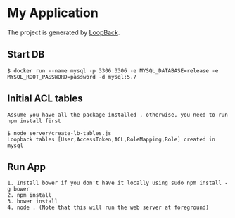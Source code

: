 # My Application

The project is generated by [LoopBack](http://loopback.io).

## Start DB

```
$ docker run --name mysql -p 3306:3306 -e MYSQL_DATABASE=release -e MYSQL_ROOT_PASSWORD=password -d mysql:5.7
```

##  Initial ACL tables

```
Assume you have all the package installed , otherwise, you need to run npm install first
 
$ node server/create-lb-tables.js
Loopback tables [User,AccessToken,ACL,RoleMapping,Role] created in  mysql
```


## Run App

```
1. Install bower if you don't have it locally using sudo npm install -g bower
2. npm install
3. bower install
4. node . (Note that this will run the web server at foreground)
```

